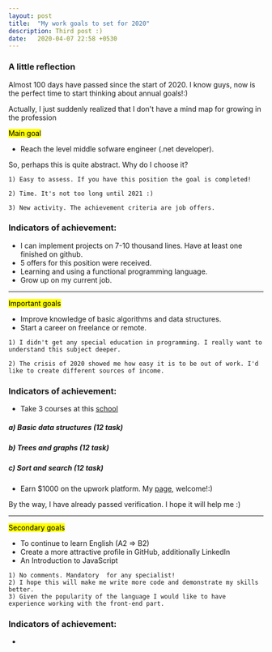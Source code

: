 ```yaml
---
layout: post
title:  "My work goals to set for 2020"
description: Third post :)
date:   2020-04-07 22:58 +0530
---
```

### A little reflection

Almost 100 days have passed since the start of 2020. I know guys, now is the perfect time to start thinking about annual goals!:)

Actually, I just suddenly realized that I don't have a mind map for growing in the profession

<mark>Main goal</mark>

* Reach the level middle sofware engineer (.net developer). 

So, perhaps this is quite abstract. Why do I choose it?
```
1) Easy to assess. If you have this position the goal is completed!

2) Time. It's not too long until 2021 :)

3) New activity. The achievement criteria are job offers. 
```

### Indicators of achievement:
- I can implement projects on 7-10 thousand lines. Have at least one finished on github.
- 5 offers for this position were received.
- Learning and using a functional programming language.
- Grow up on my current job.

***

<mark>Important goals</mark>
* Improve knowledge of basic algorithms and data structures. 
* Start a career on freelance or remote.

```
1) I didn't get any special education in programming. I really want to understand this subject deeper.
 
2) The crisis of 2020 showed me how easy it is to be out of work. I'd like to create different sources of income. 
```

### Indicators of achievement:
- Take 3 courses at this [school](https://vk.com/topic-152484379_38315158)

##### a) Basic data structures (12 task)

##### b) Trees and graphs (12 task)

##### c) Sort and search (12 task)
	
- Earn $1000 on the upwork platform. My [page](https://www.upwork.com/freelancers/~0147ba5b5aa4344122), welcome!:) 

By the way, I have already passed verification. I hope it will help me :)

***



<mark>Secondary goals</mark>
* To continue to learn English (A2 => B2)
* Сreate a more attractive profile in GitHub, additionally  LinkedIn
* An Introduction to JavaScript
```
1) No comments. Mandatory  for any specialist! 
2) I hope this will make me write more code and demonstrate my skills better.
3) Given the popularity of the language I would like to have experience working with the front-end part.
```

### Indicators of achievement:

- 